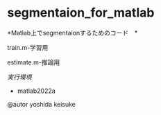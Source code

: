 # segmentaion_for_matlab

*Matlab上でsegmentaionするためのコード　*

train.m-学習用

estimate.m-推論用

*実行環境*

* matlab2022a


@autor yoshida keisuke
